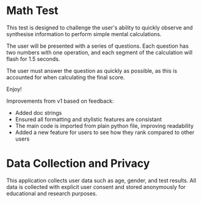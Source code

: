 # Math Test

This test is designed to challenge the user's ability to quickly observe and synthesise information to perform simple mental calculations.

The user will be presented with a series of questions. Each question has two numbers with one operation, and each segment of the calculation will flash for 1.5 seconds.

The user must answer the question as quickly as possible, as this is accounted for when calculating the final score.

Enjoy!


Improvements from v1 based on feedback: 
- Added doc strings
- Ensured all formatting and stylistic features are consistant
- The main code is imported from plain python file, improving readability
- Added a new feature for users to see how they rank compared to other users

# Data Collection and Privacy
This application collects user data such as age, gender, and test results. All data is collected with explicit user consent and stored anonymously for educational and research purposes.
